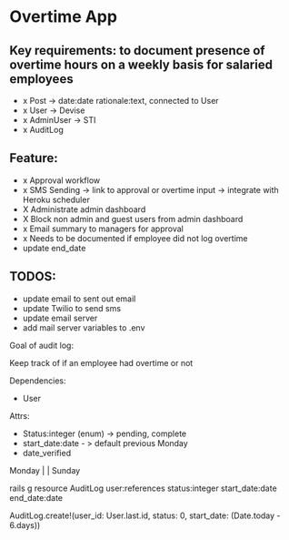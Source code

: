 # Overtime App

## Key requirements: to document presence of overtime hours on a weekly basis for salaried employees

- x Post -> date:date rationale:text, connected to User
- x User -> Devise
- x AdminUser -> STI
- x AuditLog

## Feature:
- x Approval workflow
- x SMS Sending -> link to approval or overtime input -> integrate with Heroku scheduler
- X Administrate admin dashboard
- X Block non admin and guest users from admin dashboard
- x Email summary to managers for approval
- x Needs to be documented if employee did not log overtime
- update end_date

## TODOS:
- update email to sent out email
- update Twilio to send sms
- update email server
- add mail server variables to .env






Goal of audit log:

Keep track of if an employee had overtime or not

Dependencies:
  - User

Attrs:
  - Status:integer (enum) -> pending, complete
  - start_date:date - > default previous Monday
  - date_verified

Monday
|
|
Sunday

rails g resource AuditLog user:references status:integer start_date:date end_date:date

AuditLog.create!(user_id: User.last.id, status: 0, start_date: (Date.today - 6.days))
